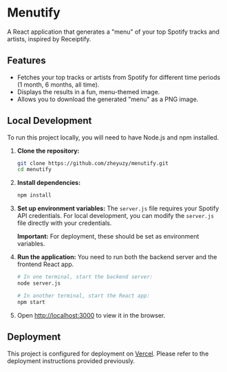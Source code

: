 # Menutify

A React application that generates a "menu" of your top Spotify tracks and artists, inspired by Receiptify.

## Features

*   Fetches your top tracks or artists from Spotify for different time periods (1 month, 6 months, all time).
*   Displays the results in a fun, menu-themed image.
*   Allows you to download the generated "menu" as a PNG image.

## Local Development

To run this project locally, you will need to have Node.js and npm installed.

1.  **Clone the repository:**
    ```bash
    git clone https://github.com/zheyuzy/menutify.git
    cd menutify
    ```

2.  **Install dependencies:**
    ```bash
    npm install
    ```

3.  **Set up environment variables:**
    The `server.js` file requires your Spotify API credentials. For local development, you can modify the `server.js` file directly with your credentials.

    **Important:** For deployment, these should be set as environment variables.

4.  **Run the application:**
    You need to run both the backend server and the frontend React app.
    ```bash
    # In one terminal, start the backend server:
    node server.js

    # In another terminal, start the React app:
    npm start
    ```

5.  Open [http://localhost:3000](http://localhost:3000) to view it in the browser.

## Deployment

This project is configured for deployment on [Vercel](https://vercel.com). Please refer to the deployment instructions provided previously.

